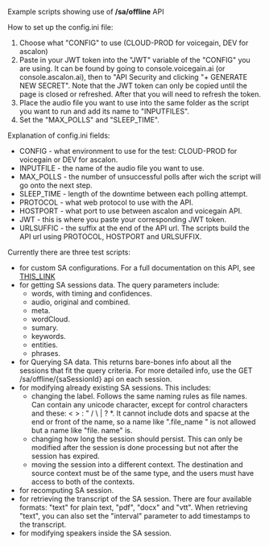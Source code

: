 Example scripts showing use of **/sa/offline** API

How to set up the config.ini file:
1. Choose what "CONFIG" to use (CLOUD-PROD for voicegain, DEV for ascalon)
2. Paste in your JWT token into the "JWT" variable of the "CONFIG" you are using. It can be found by going to console.voicegain.ai (or console.ascalon.ai), then to "API Security and clicking "+ GENERATE NEW SECRET". Note that the JWT token can only be copied until the page is closed or refreshed. After that you will need to refresh the token.
3. Place the audio file you want to use into the same folder as the script you want to run and add its name to "INPUTFILES".
4. Set the "MAX_POLLS" and "SLEEP_TIME".

Explanation of config.ini fields:
* CONFIG - what environment to use for the test: CLOUD-PROD for voicegain or DEV for ascalon.
* INPUTFILE - the name of the audio file you want to use.
* MAX_POLLS - the number of unsuccessful polls after wich the script will go onto the next step.
* SLEEP_TIME - length of the downtime between each polling attempt.
* PROTOCOL - what web protocol to use with the API.
* HOSTPORT - what port to use between ascalon and voicegain API.
* JWT - this is where you paste your corresponding JWT token.
* URLSUFFIC - the suffix at the end of the API url.
The scripts build the API url using PROTOCOL, HOSTPORT and URLSUFFIX.

Currently there are three test scripts:
* for custom SA configurations. For a full documentation on this API, see [THIS_LINK](https://doc1web7b0888269764aux1.ascalon.ai/#tag/sa/operation/saConfigPost)
* for getting SA sessions data. The query parameters include:
    * words, with timing and confidences.
    * audio, original and combined.
    * meta.
    * wordCloud.
    * sumary.
    * keywords.
    * entities.
    * phrases.
* for Querying SA data. This returns bare-bones info about all the sessions that fit the query criteria. For more detailed info, use the GET /sa/offline/{saSessionId} api on each session.
* for modifying already existing SA sessions. This includes:
    * changing the label. Follows the same naming rules as file names. Can contain any unicode character, except for control characters and these: < > : " / \ | ? *. It cannot include dots and spacse at the end or front of the name, so a name like ".file_name " is not allowed but a name like "file. name" is.
    * changing how long the session should persist. This can only be modified after the session is done processing but not after the session has expired.
    * moving the session into a different context. The destination and source context must be of the same type, and the users must have access to both of the contexts.
* for recomputing SA session.
* for retrieving the transcript of the SA session. There are four available formats: "text" for plain text, "pdf", "docx" and "vtt". When retrieving "text", you can also set the "interval" parameter to add timestamps to the transcript.
* for modifying speakers inside the SA session.
